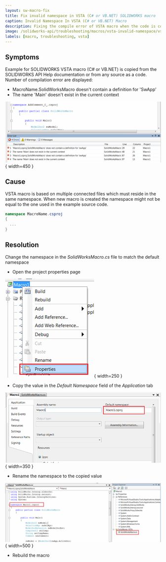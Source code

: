```yaml
---
layout: sw-macro-fix
title: Fix invalid namespace in VSTA (C# or VB.NET) SOLIDWORKS macro
caption: Invalid Namespace In VSTA (C# or VB.NET) Macro
description: Fixing the compile error of VSTA macro when the code is copied from the example
image: /solidworks-api/troubleshooting/macros/vsta-invalid-namespace/vsta-copy-example-compile-error.png
labels: [macro, troubleshooting, vsta]
---
```

## Symptoms

Example for SOLIDWORKS VSTA macro (C# or VB.NET) is copied from the SOLIDWORKS API Help documentation or from any source as a code. Number of compilation error are displayed:

* MacroName.SolidWorksMacro doesn't contain a definition for 'SwApp'
* The name 'Main' doesn't exist in the current context

![Compile error when code is copied from the example into the VSTA macro](vsta-copy-example-compile-error.png){ width=450 }

## Cause

VSTA macro is based on multiple connected files which must reside in the same namespace. When new macro is created the namespace might not be equal to the one 
used in the example source code.

~~~ cs
namespace MacroName.csproj
{
  ...
}
~~~

## Resolution

Change the namespace in the *SolidWorksMacro.cs* file to match the default namespace

* Open the project properties page

![VSTA macro project properties](project-properties.png){ width=250 }

* Copy the value in the *Default Namespace* field of the *Application* tab

![Default namespace of the VSTA project](project-default-namespace.png){ width=350 }

* Rename the namespace to the copied value

![Renamed namespace to match the default namespace](modified-namespace.png){ width=500 }

* Rebuild the macro